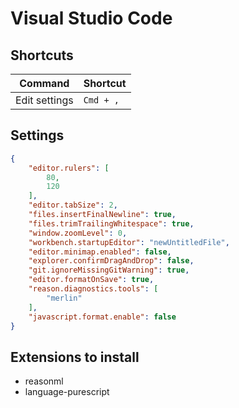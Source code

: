 # Visual Studio Code

## Shortcuts

| **Command** | **Shortcut** |
|----------|----------|
| Edit settings | `Cmd + ,` |

## Settings

```json
{
    "editor.rulers": [
        80,
        120
    ],
    "editor.tabSize": 2,
    "files.insertFinalNewline": true,
    "files.trimTrailingWhitespace": true,
    "window.zoomLevel": 0,
    "workbench.startupEditor": "newUntitledFile",
    "editor.minimap.enabled": false,
    "explorer.confirmDragAndDrop": false,
    "git.ignoreMissingGitWarning": true,
    "editor.formatOnSave": true,
    "reason.diagnostics.tools": [
        "merlin"
    ],
    "javascript.format.enable": false
}
```

## Extensions to install

- reasonml
- language-purescript
